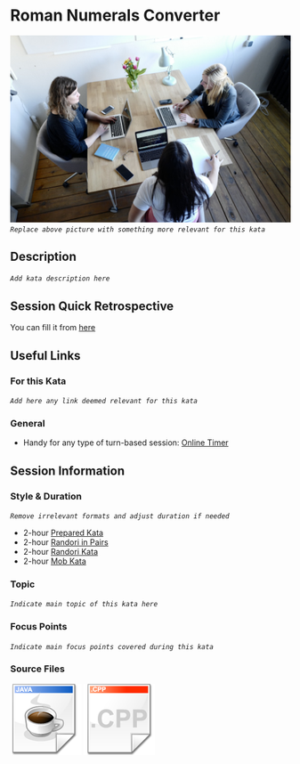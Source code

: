 # Roman Numerals Converter

[![Kata Image](images/Team.jpg)](https://images.unsplash.com/photo-1556565681-306458ef93cd?ixlib=rb-1.2.1&ixid=eyJhcHBfaWQiOjEyMDd9&auto=format&fit=crop&w=1950&q=80)
_`Replace above picture with something more relevant for this kata`_

## Description

_`Add kata description here`_

## Session Quick Retrospective

You can fill it from [here](./QuickRetrospective.md)

## Useful Links

### For this Kata

_`Add here any link deemed relevant for this kata`_

### General

- Handy for any type of turn-based session: [Online Timer](https://agility.jahed.dev/)

## Session Information

### Style & Duration

_`Remove irrelevant formats and adjust duration if needed`_

- 2-hour [Prepared Kata](./doc/PreparedKata.md)
- 2-hour [Randori in Pairs](./doc/RandoriInPairs.md)
- 2-hour [Randori Kata](./doc/RandoriKata.md)
- 2-hour [Mob Kata](./doc/MobProgramming.md)

### Topic

_`Indicate main topic of this kata here`_

### Focus Points

_`Indicate main focus points covered during this kata`_

### Source Files

[![Java](./images/LanguageJava.png)](./java)
[![C++](./images/LanguageCpp.png)](./cpp)
